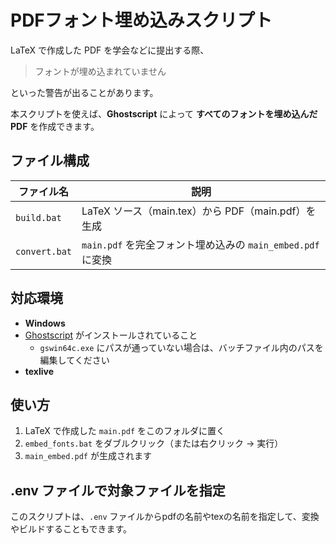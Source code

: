 # PDFフォント埋め込みスクリプト

LaTeX で作成した PDF を学会などに提出する際、

> フォントが埋め込まれていません  

といった警告が出ることがあります。

本スクリプトを使えば、**Ghostscript** によって **すべてのフォントを埋め込んだ PDF** を作成できます。

## ファイル構成

| ファイル名 | 説明 |
|------------|------|
| `build.bat` | LaTeX ソース（main.tex）から PDF（main.pdf）を生成 |
| `convert.bat` | `main.pdf` を完全フォント埋め込みの `main_embed.pdf` に変換 |

## 対応環境

- **Windows**
- [Ghostscript](https://ghostscript.com/releases/gsdnld.html) がインストールされていること
  - `gswin64c.exe` にパスが通っていない場合は、バッチファイル内のパスを編集してください
- **texlive**

## 使い方

1. LaTeX で作成した `main.pdf` をこのフォルダに置く  
2. `embed_fonts.bat` をダブルクリック（または右クリック → 実行）  
3. `main_embed.pdf` が生成されます

## .env ファイルで対象ファイルを指定

このスクリプトは、`.env` ファイルからpdfの名前やtexの名前を指定して、変換やビルドすることもできます。
